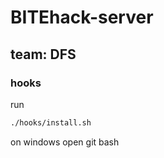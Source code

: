 # BITEhack-server
## team: DFS

### hooks
run
```bash
./hooks/install.sh
```
on windows open git bash